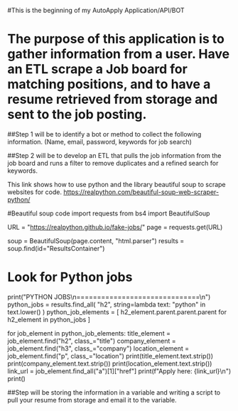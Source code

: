 #This is the beginning of my AutoApply Application/API/BOT


# The purpose of this application is to gather information from a user. Have an ETL scrape a Job board for matching positions, and to have a resume retrieved from storage and sent to the job posting.

##Step 1 will be to identify a bot or method to collect the following information. (Name, email, password, keywords for job search)



##Step 2 will be to develop an ETL that pulls the job information from the job board and runs a filter to remove duplicates and a refined search for keywords.

This link shows how to use python and the library beautiful soup to scrape websites for code.
https://realpython.com/beautiful-soup-web-scraper-python/

#Beautiful soup code
import requests
from bs4 import BeautifulSoup


URL = "https://realpython.github.io/fake-jobs/"
page = requests.get(URL)

soup = BeautifulSoup(page.content, "html.parser")
results = soup.find(id="ResultsContainer")

# Look for Python jobs
print("PYTHON JOBS\n==============================\n")
python_jobs = results.find_all(
    "h2", string=lambda text: "python" in text.lower()
)
python_job_elements = [
    h2_element.parent.parent.parent for h2_element in python_jobs
]

for job_element in python_job_elements:
    title_element = job_element.find("h2", class_="title")
    company_element = job_element.find("h3", class_="company")
    location_element = job_element.find("p", class_="location")
    print(title_element.text.strip())
    print(company_element.text.strip())
    print(location_element.text.strip())
    link_url = job_element.find_all("a")[1]["href"]
    print(f"Apply here: {link_url}\n")
    print()



##Step will be storing the information in a variable and writing a script to pull your resume from storage and email it to the variable.

